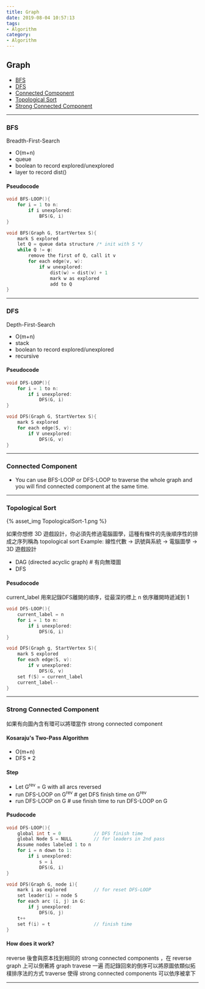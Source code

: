 ```yaml
---
title: Graph
date: 2019-08-04 10:57:13
tags:
- Algorithm
category:
- Algorithm
---
```


## Graph

* [BFS](#BFS)
* [DFS](#DFS)
* [Connected Component](#Connected-Component)
* [Topological Sort](#Topological-Sort)
* [Strong Connected Component](#Strong-Connected-Component)

<!--more-->

---

### BFS

Breadth-First-Search

* O(m+n)
* queue
* boolean to record explored/unexplored
* layer to record dist()

#### Pseudocode

```C++
void BFS-LOOP(){
    for i = 1 to n:
        if i unexplored:
            BFS(G, i)
}

void BFS(Graph G, StartVertex S){
    mark S explored
    let Q = queue data structure /* init with S */
    while Q != φ:
        remove the first of Q, call it v
        for each edge(v, w):
            if w unexplored:
                dist(w) = dist(v) + 1
                mark w as explored
                add to Q
}
```

---

### DFS

Depth-First-Search

* O(m+n)
* stack
* boolean to record explored/unexplored
* recursive

#### Pseudocode

```C++
void DFS-LOOP(){
    for i = 1 to n:
        if i unexplored:
            DFS(G, i)
}

void DFS(Graph G, StartVertex S){
    mark S explored
    for each edge(S, v):
        if V unexplored:
            DFS(G, v)
}
```

---

### Connected Component

* You can use BFS-LOOP or DFS-LOOP to traverse the whole graph and you will find connected component at the same time.

---

### Topological Sort

{% asset_img TopologicalSort-1.png %}

如果你想修 3D 遊戲設計，你必須先修過電腦圖學，這種有條件的先後順序性的排成之序列稱為 topological sort
Example: 線性代數 -> 訊號與系統 -> 電腦圖學 -> 3D 遊戲設計

* DAG (directed acyclic graph) # 有向無環圖
* DFS

#### Pesudocode

current_label 用來記錄DFS離開的順序，從最深的標上 n 依序離開時遞減到 1

```C++
void DFS-LOOP(){
    current_label = n
    for i = 1 to n:
        if i unexplored:
            DFS(G, i)
}

void DFS(Graph g, StartVertex S){
    mark S explored
    for each edge(S, v):
        if v unexplored:
            DFS(G, v)
    set f(S) = current_label
    current_label--
}
```

---

### Strong Connected Component

如果有向圖內含有環可以將環當作 strong connected component

#### Kosaraju's Two-Pass Algorithm

* O(m+n)
* DFS * 2

#### Step

* Let G<sup>rev</sup> = G with all arcs reversed
* run DFS-LOOP on G<sup>rev</sup>   # get DFS finish time on G<sup>rev</sup>
* run DFS-LOOP on G                 # use finish time to run DFS-LOOP on G

#### Psudocode

```C++
void DFS-LOOP(){
    global int t = 0            // DFS finish time
    global Node S = NULL        // for leaders in 2nd pass
    Assume nodes labeled 1 to n
    for i = n down to 1:
        if i unexplored:
            s = i
            DFS(G, i)    
}

void DFS(Graph G, node i){
    mark i as explored          // for reset DFS-LOOP
    set leader(i) = node S
    for each arc (i, j) in G:
        if j unexplored:
            DFS(G, j)
    t++
    set f(i) = t                // finish time
}
```

#### How does it work?

reverse 後會與原本找到相同的 strong connected components ，在 reverse graph 上可以倒著將 graph travese 一遍
而記錄回來的倒序可以將原圖依類似拓樸排序法的方式 traverse 使得 strong connected components 可以依序被拿下

---

